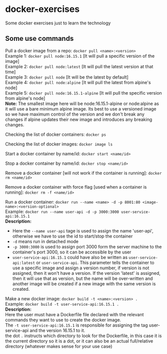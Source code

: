 # docker-exercises
Some docker exercises just to learn the technology

## Some use commands  
Pull a docker image from a repo: `docker pull <name>:<version>`  
Example 1: `docker pull node:16.15.1`  [It will pull a specific version of the image]  
Example 2: `docker pull node:latest` [It will pull the latest version at that time]   
Example 3: `docker pull node` [It will be the latest by default]  
Example 4: `docker pull node:alpine` [It will pull the latest from alpine's node]  
Example 5: `docker pull node:16.15.1-alpine` [It will pull the specific version from alpine's node]  
<strong>Note:</strong> The smallest image here will be node:16.15.1-alpine or node:alpine as it will use a bare minimum alpine image. Its best to use a versioned image so we have maximum control of the version and we don't break any changes if alpine updates their new image and introduces any breaking changes.  

Checking the list of docker containers: `docker ps`

Checking the list of docker images: `docker image ls`

Start a docker container by name/id: `docker start <name/id>`

Stop a docker container by name/id: `docker stop <name/id>`

Remove a docker container [will not work if the container is running]: `docker rm <name/id>`

Remove a docker container with force flag [used when a container is running]: `docker rm -f <name/id>`

Run a docker container: `docker run --name <name> -d -p 8001:80 <image-name>:<version-optional>`  
Example: `docker run --name user-api -d -p 3000:3000 user-service-api:16.15.1`  
<strong>Description:</strong>  
* Here the `--name user-api` tage is used to assign the name 'user-api', otherwise we have to use the id to start/stop the container
* `-d` means run in detached mode
* `-p 3000:3000` is used to assign port 3000 form the server machine to the container's port 3000, so it can be accessible by the user
*  `user-service-api:16.15.1` could have also be written as `user-service-api:latest` or `user-service-api`. This parameter tells the container to use a specific image and assign a version number, if version is not assigned, then it won't have a version. If the version 'latest' is assigned, then it will use that as version, but the name will be over-written and another image will be created if a new image with the same version is created.  

Make a new docker image: `docker build -t <name>:<version> .`  
Example: `docker build -t user-service-api:16.15.1 .`  
<strong>Description:</strong>  
Here the user must have a Dockerfile file declared with the relevant commands they want to use to create the docker image.  
The `-t user-service-api:16.15.1` is responsible for assigning the tag user-service-api and the version 16.15.1 to it.  
the dot `.` instructs which directory to look for the Dockerfile, in this case it is the current directory so it is a dot, or it can also be an actual full/relative directory (whatever makes sense for your use case)

